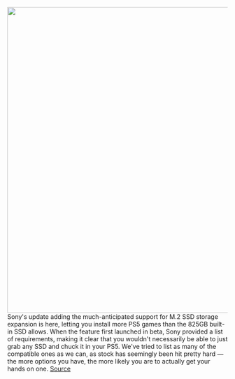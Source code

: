 <img src='https://cdn.vox-cdn.com/thumbor/FiCEjVhCZus7usdIZ71NxUnBJhs=/0x0:2000x1325/1200x800/filters:focal(840x503:1160x823)/cdn.vox-cdn.com/uploads/chorus_image/image/69674662/ps5ssd2_2.0.jpg' width='700px' /><br/>
Sony's update adding the much-anticipated support for M.2 SSD storage expansion is here, letting you install more PS5 games than the 825GB built-in SSD allows. When the feature first launched in beta, Sony provided a list of requirements, making it clear that you wouldn't necessarily be able to just grab any SSD and chuck it in your PS5. We've tried to list as many of the compatible ones as we can, as stock has seemingly been hit pretty hard — the more options you have, the more likely you are to actually get your hands on one.
<a href='https://www.theverge.com/22602046/best-ps5-playstation-5-m2-ssd-compatible-drives'> Source <a/>